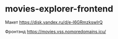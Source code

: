 # movies-explorer-frontend

Макет   https://disk.yandex.ru/d/e-I6GRmzkswlrQ

Фронтэнд https://movies.vss.nomoredomains.icu/